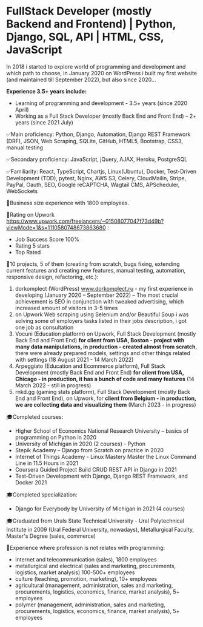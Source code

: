 # FullStack Developer (mostly Backend and Frontend) | Python, Django, SQL, API | HTML, CSS, JavaScript

In 2018 i started to explore world of programming and development and which path to choose, in January 2020 on WordPress i built my first website (and maintained till September 2022), but also since 2020…

**Experience 3.5+ years include:**
-	Learning of programming and development - 3.5+ years (since 2020 April)
-	Working as a Full Stack Developer (mostly Back End and Front End) – 2+ years (since 2021 July)

✅Main proficiency: Python, Django, Automation, Django REST Framework (DRF), JSON, Web Scraping, SQLite, GitHub, HTML5, Bootstrap, CSS3, manual testing

✅Secondary proficiency: JavaScript, jQuery, AJAX, Heroku, PostgreSQL

✅Familiarity: React, TypeScript, Chartjs, Linux(Ubuntu), Docker, Test-Driven Development (TDD), pytest, Nginx, AWS S3, Celery, CloudMailin, Stripe, PayPal, Oauth, SEO, Google reCAPTCHA, Wagtail CMS, APScheduler, WebSockets

💼Business size experience with 1800 employees.

🚀Rating on Upwork https://www.upwork.com/freelancers/~01508077047f73d49b?viewMode=1&s=1110580748673863680 :
- Job Success Score 100% 
- Rating 5 stars
- Top Rated

🚀10 projects, 5 of them (creating from scratch, bugs fixing, extending current features and creating new features, manual testing, automation, responsive design, refactoring, etc.):
1. dorkomplect (WordPress) www.dorkomplect.ru - my first experience in developing (January 2020 – September 2022) – The most crucial achievement is SEO in conjunction with tweaked advertising, which increased amount of visitors in 3-5 times
2. on Upwork Web scraping using Selenium and/or Beautiful Soup i was solving some of employers tasks listed in their jobs description, i got one job as consultation
3. Vocuni (Education platform) on Upwork, Full Stack Development (mostly Back End and Front End) **for client from USA, Boston - project with many data manipulations, in production - created almost from scratch**, there were already prepared models, settings and other things related with settings (18 August 2021 - 14 March 2022)
4. Arpeggiato (Education and Ecommerce platform), Full Stack Development (mostly Back End and Front End) **for client from USA, Chicago - in production, it has a bunch of code and many features** (14 March 2022 - still in progress)
5. rnkd.gg (gaming stats platform), Full Stack Development (mostly Back End and Front End), on Upwork, for **client from Belgium - in production, we are collecting data and visualizing them** (March 2023 - in progress)

🎓Completed courses:
- Higher School of Economics National Research University – basics of programming on Python in 2020
- University of Michigan in 2020 (2 courses) - Python
- Stepik Academy – Django from Scratch on practice in 2020
- Internet of Things Academy - Linux Mastery Master the Linux Command Line in 11.5 Hours in 2021
- Coursera Guided Project Build CRUD REST API in Django in 2021
- Test-Driven Development with Django, Django REST Framework, and Docker 2021

🎓Completed specialization:
- Django for Everybody by University of Michigan in 2021 (4 courses)

🎓Graduated from Urals State Technical University - Ural Polytechnical Institute in 2009 (Ural Federal University, nowadays), Metallurgical Faculty, Master's Degree (sales, commerce)

💼Experience where profession is not relates with programming:
- internet and telecommunication (sales), 1800 employees
- metallurgical and electrical (sales and marketing, procurements, logistics, market analysis) 100-500+ employees
- culture (teaching, promotion, marketing), 10+ employees
- agricultural (management, administration, sales and marketing, procurements, logistics, economics, finance, market analysis), 5+ employees
- polymer (management, administration, sales and marketing, procurements, logistics, economics, finance, market analysis), 5+ employees
